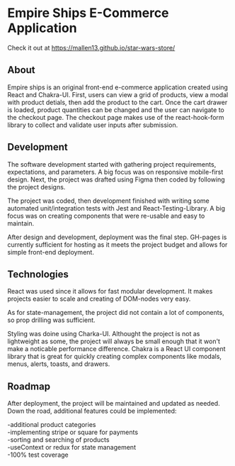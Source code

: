 # Empire Ships E-Commerce Application

Check it out at https://mallen13.github.io/star-wars-store/

## About
Empire ships is an original front-end e-commerce application created using React and Chakra-UI. First, users can view a grid of products, view a modal with product detials, then add the product to the cart. Once the cart drawer is loaded, product quantities can be changed and the user can navigate to the checkout page. The checkout page makes use of the react-hook-form library to collect and validate user inputs after submission. 

## Development
The software development started with gathering project requirements, expectations, and parameters. A big focus was on responsive mobile-first design. Next, the project was drafted using Figma then coded by following the project designs. 

The project was coded, then development finished with writing some automated unit/integration tests with Jest and React-Testing-Library. A big focus was on creating components that were re-usable and easy to maintain. 

After design and development, deployment was the final step. GH-pages is currently sufficient for hosting as it meets the project budget and allows for simple front-end deployment. 

## Technologies
React was used since it allows for fast modular development. It makes projects easier to scale and creating of DOM-nodes very easy.

As for state-management, the project did not contain a lot of components, so prop drilling was sufficient. 

Styling was doine using Charka-UI. Althought the project is not as lightweight as some, the project will always be small enough that it won't make a noticable performance difference. Chakra is a React UI component library that is great for quickly creating complex components like modals, menus, alerts, toasts, and drawers. 

## Roadmap
After deployment, the project will be maintained and updated as needed. Down the road, additional features could be implemented:

-additional product categories  
-implementing stripe or square for payments  
-sorting and searching of products  
-useContext or redux for state management  
-100% test coverage  
